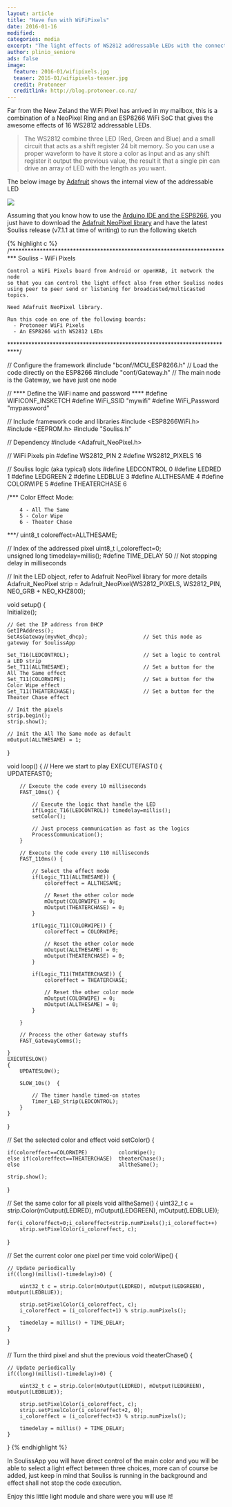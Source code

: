 ```yaml
---
layout: article
title: "Have fun with WiFiPixels"
date: 2016-01-16
modified:
categories: media
excerpt: "The light effects of WS2812 addressable LEDs with the connectivity of the ESP8266 WiFi module."
author: plinio_seniore
ads: false
image:
  feature: 2016-01/wifipixels.jpg
  teaser: 2016-01/wifipixels-teaser.jpg
  credit: Protoneer
  creditlink: http://blog.protoneer.co.nz/
---
```


Far from the New Zeland the WiFi Pixel has arrived in my mailbox, this is a combination of a NeoPixel Ring and an ESP8266 WiFi SoC that gives the awesome effects of 16 WS2812 addressable LEDs.

> The WS2812 combine three LED (Red, Green and Blue) and a small circuit that acts as a shift register 24 bit memory. So you can use a proper waveform to have it store a color as input and as any shift register it output the previous value, the result it that a single pin can drive an array of LED with the length as you want.

The below image by [Adafruit](https://learn.adafruit.com/assets/10668) shows the internal view of the addressable LED

![](http://souliss.net/images/2016-01/leds_neo-closeup.jpg?raw=true)

Assuming that you know how to use the [Arduino IDE and the ESP8266](http://souliss.net/media/how-to-load-a-sketch-on-ESP/), you just have to download the [Adafruit NeoPixel library](https://github.com/plinioseniore/Adafruit_NeoPixel) and have the latest Souliss release (v7.1.1 at time of writing) to run the following sketch

{% highlight c %}
/**************************************************************************
    Souliss - WiFi Pixels

    Control a WiFi Pixels board from Android or openHAB, it network the node
    so that you can control the light effect also from other Souliss nodes
    using peer to peer send or listening for broadcasted/multicasted topics.

    Need Adafruit NeoPixel library.

    Run this code on one of the following boards:
      - Protoneer WiFi Pixels
      - An ESP8266 with WS2812 LEDs

***************************************************************************/

// Configure the framework
#include "bconf/MCU_ESP8266.h"              // Load the code directly on the ESP8266
#include "conf/Gateway.h"                   // The main node is the Gateway, we have just one node

// **** Define the WiFi name and password ****
#define WIFICONF_INSKETCH
#define WiFi_SSID               "mywifi"
#define WiFi_Password           "mypassword"    

// Include framework code and libraries
#include <ESP8266WiFi.h>
#include <EEPROM.h>
#include "Souliss.h"

// Dependency
#include <Adafruit_NeoPixel.h>

// WiFi Pixels pin
#define WS2812_PIN        2
#define WS2812_PIXELS     16

// Souliss logic (aka typical) slots
#define LEDCONTROL        0
#define LEDRED            1
#define LEDGREEN          2
#define LEDBLUE           3
#define ALLTHESAME        4
#define COLORWIPE         5
#define THEATERCHASE      6

/*** 
    Color Effect Mode:

        4 - All The Same
        5 - Color Wipe
        6 - Theater Chase
***/
uint8_t coloreffect=ALLTHESAME;

// Index of the addressed pixel
uint8_t i_coloreffect=0;    
unsigned long timedelay=millis();
#define TIME_DELAY           50     // Not stopping delay in milliseconds

// Init the LED object, refer to Adafruit NeoPixel library for more details
Adafruit_NeoPixel strip = Adafruit_NeoPixel(WS2812_PIXELS, WS2812_PIN, NEO_GRB + NEO_KHZ800);

void setup()
{   
    Initialize();

    // Get the IP address from DHCP
    GetIPAddress();                          
    SetAsGateway(myvNet_dhcp);                  // Set this node as gateway for SoulissApp                        

    Set_T16(LEDCONTROL);                        // Set a logic to control a LED strip
    Set_T11(ALLTHESAME);                        // Set a button for the All The Same effect
    Set_T11(COLORWIPE);                         // Set a button for the Color Wipe effect
    Set_T11(THEATERCHASE);                      // Set a button for the Theater Chase effect

    // Init the pixels
    strip.begin();
    strip.show(); 

    // Init the All The Same mode as default
    mOutput(ALLTHESAME) = 1;
}

void loop()
{ 
    // Here we start to play
    EXECUTEFAST() {                     
        UPDATEFAST();   

        // Execute the code every 10 milliseconds   
        FAST_10ms() {

            // Execute the logic that handle the LED
            if(Logic_T16(LEDCONTROL)) timedelay=millis();
            setColor();

            // Just process communication as fast as the logics
            ProcessCommunication();
        } 

        // Execute the code every 110 milliseconds  
        FAST_110ms() {
            
            // Select the effect mode
            if(Logic_T11(ALLTHESAME)) {
                coloreffect = ALLTHESAME;

                // Reset the other color mode
                mOutput(COLORWIPE) = 0;
                mOutput(THEATERCHASE) = 0;
            }

            if(Logic_T11(COLORWIPE)) {
                coloreffect = COLORWIPE;

                // Reset the other color mode
                mOutput(ALLTHESAME) = 0;
                mOutput(THEATERCHASE) = 0;
            }

            if(Logic_T11(THEATERCHASE)) {
                coloreffect = THEATERCHASE;

                // Reset the other color mode
                mOutput(COLORWIPE) = 0;
                mOutput(ALLTHESAME) = 0;
            }

        }

        // Process the other Gateway stuffs
        FAST_GatewayComms();

    }
    EXECUTESLOW()
    {   
        UPDATESLOW();

        SLOW_10s()  {

            // The timer handle timed-on states
            Timer_LED_Strip(LEDCONTROL);                      
        }     
    }       
}

// Set the selected color and effect
void setColor() {
    
    if(coloreffect==COLORWIPE)          colorWipe();
    else if(coloreffect==THEATERCHASE)  theaterChase();
    else                                alltheSame();

    strip.show();
}

// Set the same color for all pixels
void alltheSame() {
    uint32_t c = strip.Color(mOutput(LEDRED), mOutput(LEDGREEN), mOutput(LEDBLUE));

    for(i_coloreffect=0;i_coloreffect<strip.numPixels();i_coloreffect++)
        strip.setPixelColor(i_coloreffect, c);
}

// Set the current color one pixel per time
void colorWipe() {

    // Update periodically
    if((long)(millis()-timedelay)>0) {

        uint32_t c = strip.Color(mOutput(LEDRED), mOutput(LEDGREEN), mOutput(LEDBLUE));

        strip.setPixelColor(i_coloreffect, c);
        i_coloreffect = (i_coloreffect+1) % strip.numPixels();
        
        timedelay = millis() + TIME_DELAY;
    }
}

// Turn the third pixel and shut the previous
void theaterChase() {

    // Update periodically
    if((long)(millis()-timedelay)>0) {

        uint32_t c = strip.Color(mOutput(LEDRED), mOutput(LEDGREEN), mOutput(LEDBLUE));

        strip.setPixelColor(i_coloreffect, c);
        strip.setPixelColor(i_coloreffect+2, 0);
        i_coloreffect = (i_coloreffect+3) % strip.numPixels();

        timedelay = millis() + TIME_DELAY;
    }
}
{% endhighlight %}

In SoulissApp you will have direct control of the main color and you will be able to select a light effect between three choices, more can of course be added, just keep in mind that Souliss is running in the background and effect shall not stop the code execution.

Enjoy this little light module and share were you will use it!
